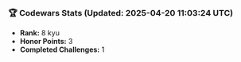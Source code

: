 ### 🏆 Codewars Stats (Updated: 2025-04-20 11:03:24 UTC)

- **Rank:** 8 kyu
- **Honor Points:** 3
- **Completed Challenges:** 1
